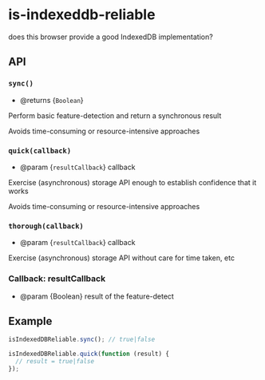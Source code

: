 # is-indexeddb-reliable

does this browser provide a good IndexedDB implementation?


## API

### `sync()`

- @returns {`Boolean`}

Perform basic feature-detection and return a synchronous result

Avoids time-consuming or resource-intensive approaches

### `quick(callback)`

- @param {`resultCallback`} callback

Exercise (asynchronous) storage API enough to establish confidence that it works

Avoids time-consuming or resource-intensive approaches

### `thorough(callback)`

- @param {`resultCallback`} callback

Exercise (asynchronous) storage API without care for time taken, etc

### Callback: resultCallback

- @param {Boolean} result of the feature-detect


## Example

```javascript
isIndexedDBReliable.sync(); // true|false

isIndexedDBReliable.quick(function (result) {
  // result = true|false
});
```
